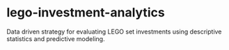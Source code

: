 # lego-investment-analytics
Data driven strategy for evaluating LEGO set investments using descriptive statistics and predictive modeling.
